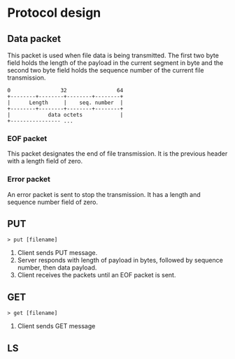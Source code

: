 # Protocol design

## Data packet
This packet is used when file data is being transmitted. The first two byte field holds the length of the payload in the current segment in byte and the second two byte field holds the sequence number of the current file transmission.
```
0                32                64  
+--------+--------+--------+--------+  
|      Length     |    seq. number  |  
+--------+--------+--------+--------+  
|            data octets            |  
+---------------- ...                   
```

### EOF packet
This packet designates the end of file transmission. It is the previous header with a length field of zero.

### Error packet
An error packet is sent to stop the transmission. It has a length and sequence number field of zero.



## PUT

```
> put [filename]
```

1. Client sends PUT message.
2. Server responds with length of payload in bytes, followed by sequence number, then data payload.
3. Client receives the packets until an EOF packet is sent.

## GET

```
> get [filename]
```

1. Client sends GET message

## LS


